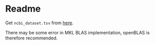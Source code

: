 # Readme

Get `ncbi_dataset.tsv` from [here](https://www.ncbi.nlm.nih.gov/labs/data-hub/gene/table/taxon/9606/?utm_source=blog&utm_medium=referral&utm_campaign=Datasets-gene-table&utm_term=human-genes-table&utm_content=20220124link2).

There may be some error in MKL BLAS implementation, openBLAS is therefore recommended.
